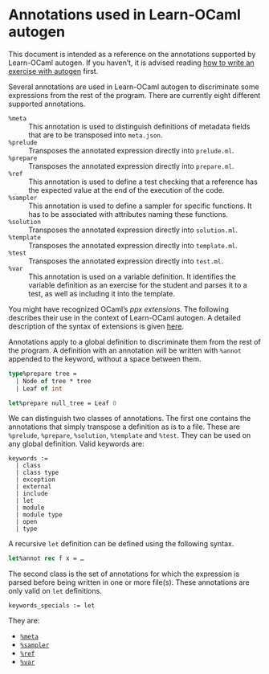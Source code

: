 # Annotations used in Learn-OCaml autogen

This document is intended as a reference on the annotations supported by
Learn-OCaml autogen. If you haven’t, it is advised reading [how to write an
exercise with autogen](how-to-write-an-exercise-with-autogen.md) first.

Several annotations are used in Learn-OCaml autogen to discriminate some
expressions from the rest of the program. There are currently eight different
supported annotations.

<dl>
  <dt><code>%meta</code></dt>
  <dd>This annotation is used to distinguish definitions of metadata fields
  that are to be transposed into <code>meta.json</code>.</dd>

  <dt><code>%prelude</code></dt>
  <dd>Transposes the annotated expression directly into
  <code>prelude.ml</code>.</dd>

  <dt><code>%prepare</code></dt>
  <dd>Transposes the annotated expression directly into
  <code>prepare.ml</code>.</dd>

  <dt><code>%ref</code></dt>
  <dd>This annotation is used to define a test checking that a reference has
  the expected value at the end of the execution of the code.</dd>

  <dt><code>%sampler</code></dt>
  <dd>This annotation is used to define a sampler for specific functions. It
  has to be associated with attributes naming these functions.</dd>

  <dt><code>%solution</code></dt>
  <dd>Transposes the annotated expression directly into
  <code>solution.ml</code>.</dd>

  <dt><code>%template</code></dt>
  <dd>Transposes the annotated expression directly into
  <code>template.ml</code>.</dd>

  <dt><code>%test</code></dt>
  <dd>Transposes the annotated expression directly into
  <code>test.ml</code>.</dd>

  <dt><code>%var</code></dt>
  <dd>This annotation is used on a variable definition. It identifies the
  variable definition as an exercise for the student and parses it to a test,
  as well as including it into the template.</dd>
</dl>

You might have recognized OCaml’s *ppx extensions*. The following describes
their use in the context of Learn-OCaml autogen. A detailed description of the
syntax of extensions is given
[here](https://caml.inria.fr/pub/docs/manual-ocaml/extn.html#sec262).

Annotations apply to a global definition to discriminate them from the rest of
the program. A definition with an annotation will be written with `%annot`
appended to the keyword, without a space between them.
```ocaml
type%prepare tree =
  | Node of tree * tree
  | Leaf of int

let%prepare null_tree = Leaf 0
```

We can distinguish two classes of annotations. The first one contains the
annotations that simply transpose a definition as is to a file. These are
`%prelude`, `%prepare`, `%solution`, `%template` and `%test`. They can be used
on any global definition. Valid keywords are:
```
keywords :=
  | class
  | class type
  | exception
  | external
  | include
  | let
  | module
  | module type
  | open
  | type
```
A recursive `let` definition can be defined using the following syntax.
```ocaml
let%annot rec f x = …
```

The second class is the set of annotations for which the expression is parsed
before being written in one or more file(s). These annotations are only valid
on `let` definitions.
```
keywords_specials := let
```
They are:
- [`%meta`](how-to-write-an-exercise-with-autogen.md#metadata)
- [`%sampler`](how-to-define-samplers.md#samplers-attached-to-one-function)
- [`%ref`](advanced-features.md#testing-a-reference)
- [`%var`](advanced-features.md#testing-a-variable)
